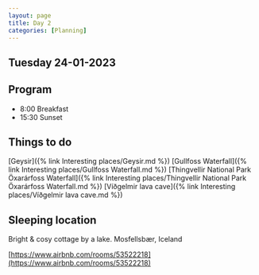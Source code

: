 ```yaml
--- 
layout: page
title: Day 2 
categories: [Planning] 
---
```

## Tuesday 24-01-2023

## Program
- 8:00 Breakfast
- 15:30 Sunset

## Things to do
[Geysir]({% link Interesting places/Geysir.md %})
[Gullfoss Waterfall]({% link Interesting places/Gullfoss Waterfall.md %})
[Thingvellir National Park Öxarárfoss Waterfall]({% link Interesting places/Thingvellir National Park Öxarárfoss Waterfall.md %})
[Víðgelmir lava cave]({% link Interesting places/Víðgelmir lava cave.md %})

## Sleeping location 
Bright & cosy cottage by a lake.
Mosfellsbær, Iceland

[https://www.airbnb.com/rooms/53522218](https://www.airbnb.com/rooms/53522218)